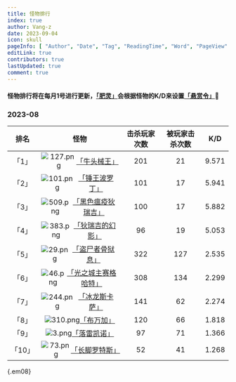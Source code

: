 ```yaml
---
title: 怪物排行
index: true
author: Vang-z
date: 2023-09-04
icon: skull
pageInfo: [ "Author", "Date", "Tag", "ReadingTime", "Word", "PageView" ]
editLink: true
contributors: true
lastUpdated: true
comment: true
---
```


#### <a>怪物排行</a>将在<a>每月1号</a>进行更新，[「肥灵」](https://rfo.wiki/#)会根据怪物的<a>K/D</a>来设置[「悬赏令」](https://rfo.wiki/#)🎊

### 2023-08

|                   排名                    |                                                                                                        怪物                                                                                                         |                 击杀玩家次数                  |                被玩家击杀次数                 |                    K/D                    |
|:---------------------------------------:|:-----------------------------------------------------------------------------------------------------------------------------------------------------------------------------------------------------------------:|:---------------------------------------:|:--------------------------------------:|:-----------------------------------------:|
| <span class="color-disabled">「1」</span> | <span class="color-disabled" style="display: flex; align-items: center; justify-content: center">![127.png](/assets/images/ImagePacks2/sprite_monster/monsterface.img/127.png)[「牛头械王」](https://rfo.wiki/#)</span> | <span class="color-disabled">201</span> | <span class="color-disabled">21</span> | <span class="color-disabled">9.571</span> |
|    <span class="rarity5">「2」</span>     |    <span class="rarity5" style="display: flex; align-items: center; justify-content: center">![101.png](/assets/images/ImagePacks2/sprite_monster/monsterface.img/101.png)[「锤王波罗丁」](https://rfo.wiki/#)</span>    |    <span class="rarity5">101</span>     |    <span class="rarity5">17</span>     |    <span class="rarity5">5.941</span>     |
|    <span class="rarity6">「3」</span>     |   <span class="rarity6" style="display: flex; align-items: center; justify-content: center">![509.png](/assets/images/ImagePacks2/sprite_monster/monsterface.img/509.png)[「黑色瘟疫狄瑞吉」](https://rfo.wiki/#)</span>   |    <span class="rarity6">100</span>     |    <span class="rarity6">17</span>     |    <span class="rarity6">5.882</span>     |
|    <span class="rarity4">「4」</span>     |   <span class="rarity4" style="display: flex; align-items: center; justify-content: center">![383.png](/assets/images/ImagePacks2/sprite_monster/monsterface.img/383.png)[「狄瑞吉的幻影」](https://rfo.wiki/#)</span>    |     <span class="rarity4">96</span>     |    <span class="rarity4">19</span>     |    <span class="rarity4">5.053</span>     |
|    <span class="rarity3">「5」</span>     |    <span class="rarity3" style="display: flex; align-items: center; justify-content: center">![29.png](/assets/images/ImagePacks2/sprite_monster/monsterface.img/29.png)[「盗尸者骨狱息」](https://rfo.wiki/#)</span>     |    <span class="rarity3">322</span>     |    <span class="rarity3">127</span>    |    <span class="rarity3">2.535</span>     |
|    <span class="rarity2">「6」</span>     |   <span class="rarity2" style="display: flex; align-items: center; justify-content: center">![46.png](/assets/images/ImagePacks2/sprite_monster/monsterface.img/46.png)[「光之城主赛格哈特」](https://rfo.wiki/#)</span>    |    <span class="rarity2">308</span>     |    <span class="rarity2">134</span>    |    <span class="rarity2">2.299</span>     |
|    <span class="rarity1">「7」</span>     |    <span class="rarity1" style="display: flex; align-items: center; justify-content: center">![244.png](/assets/images/ImagePacks2/sprite_monster/monsterface.img/244.png)[「冰龙斯卡萨」](https://rfo.wiki/#)</span>    |    <span class="rarity1">141</span>     |    <span class="rarity1">62</span>     |    <span class="rarity1">2.274</span>     |
|    <span class="rarity0">「8」</span>     |     <span class="rarity0" style="display: flex; align-items: center; justify-content: center">![310.png](/assets/images/ImagePacks2/sprite_monster/monsterface.img/310.png)[「布万加」](https://rfo.wiki/#)</span>     |    <span class="rarity0">120</span>     |    <span class="rarity0">66</span>     |    <span class="rarity0">1.818</span>     |
|    <span class="rarity0">「9」</span>     |      <span class="rarity0" style="display: flex; align-items: center; justify-content: center">![3.png](/assets/images/ImagePacks2/sprite_monster/monsterface.img/3.png)[「落雷凯诺」](https://rfo.wiki/#)</span>       |     <span class="rarity0">97</span>     |    <span class="rarity0">71</span>     |    <span class="rarity0">1.366</span>     |
|    <span class="rarity0">「10」</span>    |     <span class="rarity0" style="display: flex; align-items: center; justify-content: center">![73.png](/assets/images/ImagePacks2/sprite_monster/monsterface.img/73.png)[「长脚罗特斯」](https://rfo.wiki/#)</span>     |     <span class="rarity0">52</span>     |    <span class="rarity0">41</span>     |    <span class="rarity0">1.268</span>     |

{.em08}
